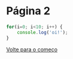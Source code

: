 # Página 2

```js
for(i=0; i<10; i++) {
    console.log('oi!');
}
```

[Volte para o começo](markdown.md)